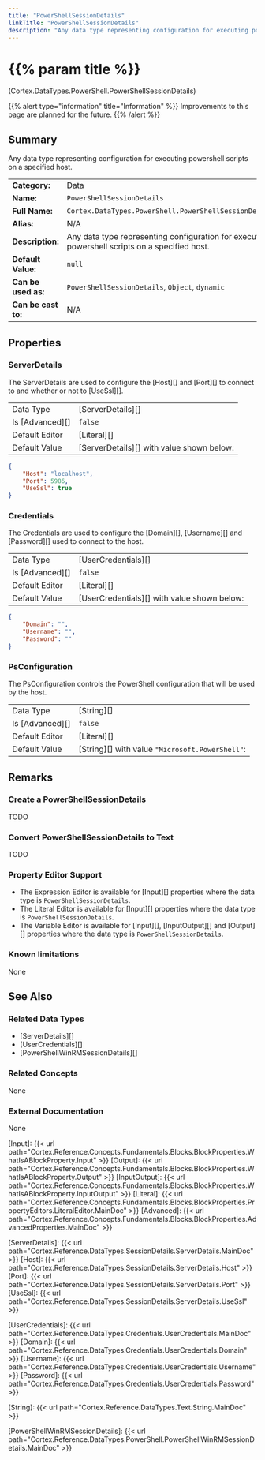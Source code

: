 ```yaml
---
title: "PowerShellSessionDetails"
linkTitle: "PowerShellSessionDetails"
description: "Any data type representing configuration for executing powershell scripts on a specified host."
---
```


# {{% param title %}}

<p class="namespace">(Cortex.DataTypes.PowerShell.PowerShellSessionDetails)</p>

{{% alert type="information" title="Information" %}} Improvements to this page are planned for the future. {{% /alert %}}

## Summary

Any data type representing configuration for executing powershell scripts on a specified host.

| | |
|-|-|
| **Category:**          | Data |
| **Name:**              | `PowerShellSessionDetails` |
| **Full Name:**         | `Cortex.DataTypes.PowerShell.PowerShellSessionDetails` |
| **Alias:**             | N/A |
| **Description:**       | Any data type representing configuration for executing powershell scripts on a specified host. |
| **Default Value:**     | `null` |
| **Can be used as:**    | `PowerShellSessionDetails`, `Object`, `dynamic` |
| **Can be cast to:**    |  N/A |

## Properties

### ServerDetails

The ServerDetails are used to configure the [Host][] and [Port][] to connect to and whether or not to [UseSsl][].

| | |
|--------------------|---------------------------|
| Data Type | [ServerDetails][] |
| Is [Advanced][] | `false` |
| Default Editor | [Literal][] |
| Default Value | [ServerDetails][] with value shown below: |

```json
{ 
    "Host": "localhost",
    "Port": 5986,
    "UseSsl": true
}
```

### Credentials

The Credentials are used to configure the [Domain][], [Username][] and [Password][] used to connect to the host.

| | |
|--------------------|---------------------------|
| Data Type | [UserCredentials][] |
| Is [Advanced][] | `false` |
| Default Editor | [Literal][] |
| Default Value | [UserCredentials][] with value shown below: |

```json
{ 
    "Domain": "",
    "Username": "",
    "Password": ""
}
```

### PsConfiguration

The PsConfiguration controls the PowerShell configuration that will be used by the host.

| | |
|--------------------|---------------------------|
| Data Type | [String][] |
| Is [Advanced][] | `false` |
| Default Editor | [Literal][] |
| Default Value | [String][] with value `"Microsoft.PowerShell"`: |

## Remarks

### Create a PowerShellSessionDetails

TODO

### Convert PowerShellSessionDetails to Text

TODO

### Property Editor Support

* The Expression Editor is available for [Input][] properties where the data type is `PowerShellSessionDetails`.
* The Literal Editor is available for [Input][] properties where the data type is `PowerShellSessionDetails`.
* The Variable Editor is available for [Input][], [InputOutput][] and [Output][] properties where the data type is `PowerShellSessionDetails`.

### Known limitations

None

## See Also

### Related Data Types

* [ServerDetails][]
* [UserCredentials][]
* [PowerShellWinRMSessionDetails][]

### Related Concepts

None

### External Documentation

None

[Input]: {{< url path="Cortex.Reference.Concepts.Fundamentals.Blocks.BlockProperties.WhatIsABlockProperty.Input" >}}
[Output]: {{< url path="Cortex.Reference.Concepts.Fundamentals.Blocks.BlockProperties.WhatIsABlockProperty.Output" >}}
[InputOutput]: {{< url path="Cortex.Reference.Concepts.Fundamentals.Blocks.BlockProperties.WhatIsABlockProperty.InputOutput" >}}
[Literal]: {{< url path="Cortex.Reference.Concepts.Fundamentals.Blocks.BlockProperties.PropertyEditors.LiteralEditor.MainDoc" >}}
[Advanced]: {{< url path="Cortex.Reference.Concepts.Fundamentals.Blocks.BlockProperties.AdvancedProperties.MainDoc" >}}

[ServerDetails]: {{< url path="Cortex.Reference.DataTypes.SessionDetails.ServerDetails.MainDoc" >}}
[Host]: {{< url path="Cortex.Reference.DataTypes.SessionDetails.ServerDetails.Host" >}}
[Port]: {{< url path="Cortex.Reference.DataTypes.SessionDetails.ServerDetails.Port" >}}
[UseSsl]: {{< url path="Cortex.Reference.DataTypes.SessionDetails.ServerDetails.UseSsl" >}}

[UserCredentials]: {{< url path="Cortex.Reference.DataTypes.Credentials.UserCredentials.MainDoc" >}}
[Domain]: {{< url path="Cortex.Reference.DataTypes.Credentials.UserCredentials.Domain" >}}
[Username]: {{< url path="Cortex.Reference.DataTypes.Credentials.UserCredentials.Username" >}}
[Password]: {{< url path="Cortex.Reference.DataTypes.Credentials.UserCredentials.Password" >}}

[String]: {{< url path="Cortex.Reference.DataTypes.Text.String.MainDoc" >}}

[PowerShellWinRMSessionDetails]: {{< url path="Cortex.Reference.DataTypes.PowerShell.PowerShellWinRMSessionDetails.MainDoc" >}}
